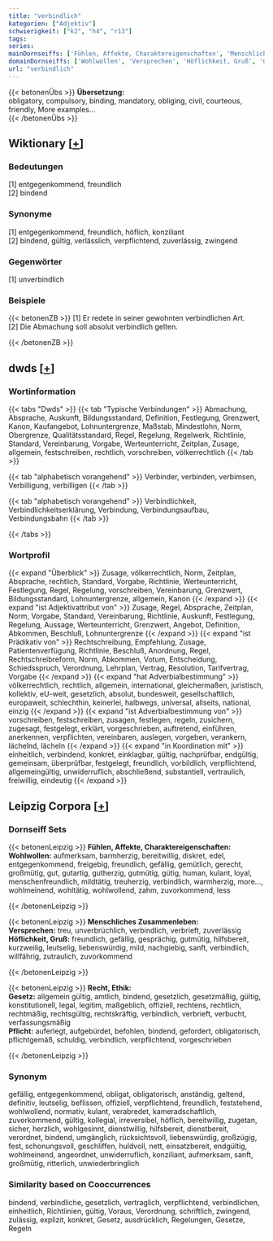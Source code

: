 ```yaml
---
title: "verbindlich"
kategorien: ["Adjektiv"]
schwierigkeit: ["k2", "h4", "r13"]
tags:
series:
mainDornseiffs: ['Fühlen, Affekte, Charaktereigenschaften', 'Menschliches Zusammenleben', 'Recht, Ethik']
domainDornseiffs: ['Wohlwollen', 'Versprechen', 'Höflichkeit, Gruß', 'Gesetz', 'Pflicht']
url: "verbindlich"
---
```


{{< betonenÜbs >}}
**Übersetzung:**  
obligatory, compulsory, binding, mandatory, obliging, civil, courteous, friendly, More examples...  
{{< /betonenÜbs >}}

## Wiktionary [[+](https://de.wiktionary.org/wiki/verbindlich)]

### Bedeutungen
[1] entgegenkommend, freundlich  
[2] bindend  

### Synonyme
[1] entgegenkommend, freundlich, höflich, konziliant  
[2] bindend, gültig, verlässlich, verpflichtend, zuverlässig, zwingend  

### Gegenwörter
[1] unverbindlich  

### Beispiele
{{< betonenZB >}}
[1] Er redete in seiner gewohnten verbindlichen Art.  
[2] Die Abmachung soll absolut verbindlich gelten.  

{{< /betonenZB >}}


## dwds [[+](https://www.dwds.de/wb/verbindlich)]

### Wortinformation
{{< tabs "Dwds" >}}
{{< tab "Typische Verbindungen" >}}
Abmachung, Absprache, Auskunft, Bildungsstandard, Definition, Festlegung, Grenzwert, Kanon, Kaufangebot, Lohnuntergrenze, Maßstab, Mindestlohn, Norm, Obergrenze, Qualitätsstandard, Regel, Regelung, Regelwerk, Richtlinie, Standard, Vereinbarung, Vorgabe, Werteunterricht, Zeitplan, Zusage, allgemein, festschreiben, rechtlich, vorschreiben, völkerrechtlich
{{< /tab >}}

{{< tab "alphabetisch vorangehend" >}}
Verbinder, verbinden, verbimsen, Verbilligung, verbilligen
{{< /tab >}}

{{< tab "alphabetisch vorangehend" >}}
Verbindlichkeit, Verbindlichkeitserklärung, Verbindung, Verbindungsaufbau, Verbindungsbahn
{{< /tab >}}

{{< /tabs >}}

### Wortprofil
{{< expand "Überblick" >}} Zusage, völkerrechtlich, Norm, Zeitplan, Absprache, rechtlich, Standard, Vorgabe, Richtlinie, Werteunterricht, Festlegung, Regel, Regelung, vorschreiben, Vereinbarung, Grenzwert, Bildungsstandard, Lohnuntergrenze, allgemein, Kanon {{< /expand >}}
{{< expand "ist Adjektivattribut von" >}} Zusage, Regel, Absprache, Zeitplan, Norm, Vorgabe, Standard, Vereinbarung, Richtlinie, Auskunft, Festlegung, Regelung, Aussage, Werteunterricht, Grenzwert, Angebot, Definition, Abkommen, Beschluß, Lohnuntergrenze {{< /expand >}}
{{< expand "ist Prädikativ von" >}} Rechtschreibung, Empfehlung, Zusage, Patientenverfügung, Richtlinie, Beschluß, Anordnung, Regel, Rechtschreibreform, Norm, Abkommen, Votum, Entscheidung, Schiedsspruch, Verordnung, Lehrplan, Vertrag, Resolution, Tarifvertrag, Vorgabe {{< /expand >}}
{{< expand "hat Adverbialbestimmung" >}} völkerrechtlich, rechtlich, allgemein, international, gleichermaßen, juristisch, kollektiv, eU-weit, gesetzlich, absolut, bundesweit, gesellschaftlich, europaweit, schlechthin, keinerlei, halbwegs, universal, allseits, national, einzig {{< /expand >}}
{{< expand "ist Adverbialbestimmung von" >}} vorschreiben, festschreiben, zusagen, festlegen, regeln, zusichern, zugesagt, festgelegt, erklärt, vorgeschrieben, auftretend, einführen, anerkennen, verpflichten, vereinbaren, auslegen, vorgeben, verankern, lächelnd, lächeln {{< /expand >}}
{{< expand "in Koordination mit" >}} einheitlich, verbindend, konkret, einklagbar, gültig, nachprüfbar, endgültig, gemeinsam, überprüfbar, festgelegt, freundlich, vorbildlich, verpflichtend, allgemeingültig, unwiderruflich, abschließend, substantiell, vertraulich, freiwillig, eindeutig {{< /expand >}}

## Leipzig Corpora [[+](https://corpora.uni-leipzig.de/en/res?word=verbindlich&corpusId=deu_newscrawl-public_2018)]

### Dornseiff Sets
{{< betonenLeipzig >}}
**Fühlen, Affekte, Charaktereigenschaften:**  
**Wohlwollen:** aufmerksam, barmherzig, bereitwillig, diskret, edel, entgegenkommend, freigebig, freundlich, gefällig, gemütlich, gerecht, großmütig, gut, gutartig, gutherzig, gutmütig, gütig, human, kulant, loyal, menschenfreundlich, mildtätig, treuherzig, verbindlich, warmherzig, more..., wohlmeinend, wohltätig, wohlwollend, zahm, zuvorkommend, less  

{{< /betonenLeipzig >}}


{{< betonenLeipzig >}}
**Menschliches Zusammenleben:**  
**Versprechen:** treu, unverbrüchlich, verbindlich, verbrieft, zuverlässig  
**Höflichkeit, Gruß:** freundlich, gefällig, gesprächig, gutmütig, hilfsbereit, kurzweilig, leutselig, liebenswürdig, mild, nachgiebig, sanft, verbindlich, willfährig, zutraulich, zuvorkommend  

{{< /betonenLeipzig >}}


{{< betonenLeipzig >}}
**Recht, Ethik:**  
**Gesetz:** allgemein gültig, amtlich, bindend, gesetzlich, gesetzmäßig, gültig, konstitutionell, legal, legitim, maßgeblich, offiziell, rechtens, rechtlich, rechtmäßig, rechtsgültig, rechtskräftig, verbindlich, verbrieft, verbucht, verfassungsmäßig  
**Pflicht:** auferlegt, aufgebürdet, befohlen, bindend, gefordert, obligatorisch, pflichtgemäß, schuldig, verbindlich, verpflichtend, vorgeschrieben  

{{< /betonenLeipzig >}}

### Synonym
gefällig, entgegenkommend, obligat, obligatorisch, anständig, geltend, definitiv, leutselig, beflissen, offiziell, verpflichtend, freundlich, feststehend, wohlwollend, normativ, kulant, verabredet, kameradschaftlich, zuvorkommend, gültig, kollegial, irreversibel, höflich, bereitwillig, zugetan, sicher, herzlich, wohlgesinnt, dienstwillig, hilfsbereit, dienstbereit, verordnet, bindend, umgänglich, rücksichtsvoll, liebenswürdig, großzügig, fest, schonungsvoll, geschliffen, huldvoll, nett, einsatzbereit, endgültig, wohlmeinend, angeordnet, unwiderruflich, konziliant, aufmerksam, sanft, großmütig, ritterlich, unwiederbringlich


### Similarity based on Cooccurrences
bindend, verbindliche, gesetzlich, vertraglich, verpflichtend, verbindlichen, einheitlich, Richtlinien, gültig, Voraus, Verordnung, schriftlich, zwingend, zulässig, explizit, konkret, Gesetz, ausdrücklich, Regelungen, Gesetze, Regeln

